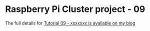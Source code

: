 Raspberry Pi Cluster project - 09
========================================================



The full details for
[Tutorial 09 - xxxxxxx is available on my blog](
https://chewett.co.uk/blog/
)

